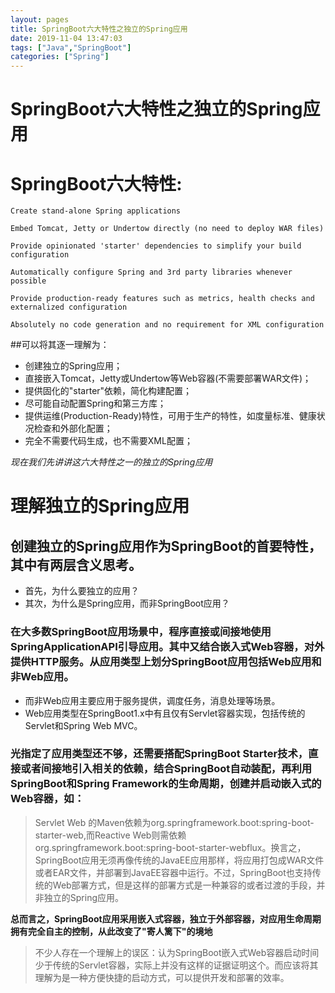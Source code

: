 ```yaml
---
layout: pages
title: SpringBoot六大特性之独立的Spring应用
date: 2019-11-04 13:47:03
tags: ["Java","SpringBoot"]
categories: ["Spring"]
---
```

# SpringBoot六大特性之独立的Spring应用
# SpringBoot六大特性:
>

    Create stand-alone Spring applications

    Embed Tomcat, Jetty or Undertow directly (no need to deploy WAR files)

    Provide opinionated 'starter' dependencies to simplify your build configuration

    Automatically configure Spring and 3rd party libraries whenever possible

    Provide production-ready features such as metrics, health checks and externalized configuration

    Absolutely no code generation and no requirement for XML configuration

##可以将其逐一理解为：
- 创建独立的Spring应用；
- 直接嵌入Tomcat，Jetty或Undertow等Web容器(不需要部署WAR文件)；
- 提供固化的"starter"依赖，简化构建配置；
- 尽可能自动配置Spring和第三方库；
- 提供运维(Production-Ready)特性，可用于生产的特性，如度量标准、健康状况检查和外部化配置；
- 完全不需要代码生成，也不需要XML配置；

*现在我们先讲讲这六大特性之一的独立的Spring应用*
# 理解独立的Spring应用
## 创建独立的Spring应用作为SpringBoot的首要特性，其中有两层含义思考。
- 首先，为什么要独立的应用？
- 其次，为什么是Spring应用，而非SpringBoot应用？
### 在大多数SpringBoot应用场景中，程序直接或间接地使用SpringApplicationAPI引导应用。其中又结合嵌入式Web容器，对外提供HTTP服务。从应用类型上划分SpringBoot应用包括Web应用和非Web应用。
- 而非Web应用主要应用于服务提供，调度任务，消息处理等场景。
- Web应用类型在SpringBoot1.x中有且仅有Servlet容器实现，包括传统的Servlet和Spring Web MVC。

### 光指定了应用类型还不够，还需要搭配SpringBoot Starter技术，直接或者间接地引入相关的依赖，结合SpringBoot自动装配，再利用SpringBoot和Spring Framework的生命周期，创建并启动嵌入式的Web容器，如：
> Servlet Web 的Maven依赖为org.springframework.boot:spring-boot-starter-web,而Reactive Web则需依赖org.springframework.boot:spring-boot-starter-webflux。换言之，SpringBoot应用无须再像传统的JavaEE应用那样，将应用打包成WAR文件或者EAR文件，并部署到JavaEE容器中运行。不过，SpringBoot也支持传统的Web部署方式，但是这样的部署方式是一种兼容的或者过渡的手段，并非独立的Spring应用。


**总而言之，SpringBoot应用采用嵌入式容器，独立于外部容器，对应用生命周期拥有完全自主的控制，从此改变了"寄人篱下"的境地**
> 不少人存在一个理解上的误区：认为SpringBoot嵌入式Web容器启动时间少于传统的Servlet容器，实际上并没有这样的证据证明这个。而应该将其理解为是一种方便快捷的启动方式，可以提供开发和部署的效率。



